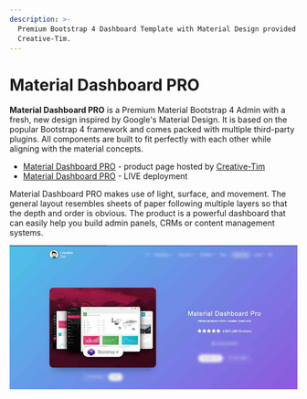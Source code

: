 ```yaml
---
description: >-
  Premium Bootstrap 4 Dashboard Template with Material Design provided by
  Creative-Tim.
---
```


# Material Dashboard PRO

&#x20;**Material Dashboard PRO** is a Premium Material Bootstrap 4 Admin with a fresh, new design inspired by Google's Material Design. It is based on the popular Bootstrap 4 framework and comes packed with multiple third-party plugins. All components are built to fit perfectly with each other while aligning with the material concepts.

* [Material Dashboard PRO](https://bit.ly/3odmcGy) - product page hosted by [Creative-Tim](../partners/creative-tim.md)
* [Material Dashboard PRO](https://bit.ly/3xTTC2z) - LIVE deployment &#x20;

Material Dashboard PRO makes use of light, surface, and movement. The general layout resembles sheets of paper following multiple layers so that the depth and order is obvious. The product is a powerful dashboard that can easily help you build admin panels, CRMs or content management systems.

![Material Dashboard PRO - Premium Bootstrap Template.](../../.gitbook/assets/docs-cover-material-pro.jpg)

